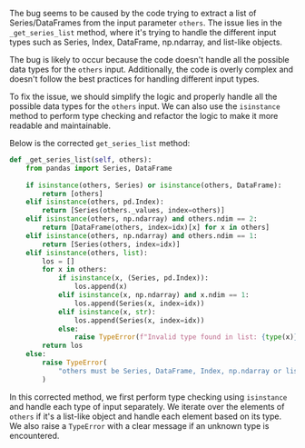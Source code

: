 The bug seems to be caused by the code trying to extract a list of Series/DataFrames from the input parameter `others`. The issue lies in the `_get_series_list` method, where it's trying to handle the different input types such as Series, Index, DataFrame, np.ndarray, and list-like objects.

The bug is likely to occur because the code doesn't handle all the possible data types for the `others` input. Additionally, the code is overly complex and doesn't follow the best practices for handling different input types.

To fix the issue, we should simplify the logic and properly handle all the possible data types for the `others` input. We can also use the `isinstance` method to perform type checking and refactor the logic to make it more readable and maintainable.

Below is the corrected `get_series_list` method:

```python
def _get_series_list(self, others):
    from pandas import Series, DataFrame
    
    if isinstance(others, Series) or isinstance(others, DataFrame):
        return [others]
    elif isinstance(others, pd.Index):
        return [Series(others._values, index=others)]
    elif isinstance(others, np.ndarray) and others.ndim == 2:
        return [DataFrame(others, index=idx)[x] for x in others]
    elif isinstance(others, np.ndarray) and others.ndim == 1:
        return [Series(others, index=idx)]
    elif isinstance(others, list):
        los = []
        for x in others:
            if isinstance(x, (Series, pd.Index)):
                los.append(x)
            elif isinstance(x, np.ndarray) and x.ndim == 1:
                los.append(Series(x, index=idx))
            elif isinstance(x, str):
                los.append(Series(x, index=idx))
            else:
                raise TypeError(f"Invalid type found in list: {type(x)}")
        return los
    else:
        raise TypeError(
            "others must be Series, DataFrame, Index, np.ndarray or list of valid types"
        )
```

In this corrected method, we first perform type checking using `isinstance` and handle each type of input separately. We iterate over the elements of `others` if it's a list-like object and handle each element based on its type. We also raise a `TypeError` with a clear message if an unknown type is encountered.